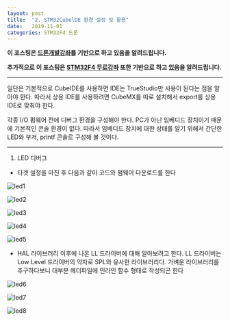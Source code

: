 ```yaml
---
layout: post
title:  "2. STM32CubelDE 환경 설정 및 활용"
date:   2019-11-01
categories: STM32F4 드론
---
```


__이 포스팅은 [드론개발강좌](https://www.inflearn.com/course/STM32CubelDE-STM32F4%EB%93%9C%EB%A1%A0-%EA%B0%9C%EB%B0%9C#)를 기반으로 하고 있음을 알려드립니다.__

__추가적으로 이 포스팅은 [STM32F4 무료강좌](https://www.inflearn.com/course/stm32f4/dashboard) 또한 기반으로 하고 있음을 알려드립니다.__

---

일단은 기본적으로 CubeIDE를 사용하면 IDE는 TrueStudio만 사용이 된다는 점을 알아야 한다. 따라서 상용 IDE를 사용하려면 CubeMX를 따로 설치해서 export를 상용 IDE로 맞춰야 한다.

각종 I/O 펌웨어 전에 디버그 환경을 구성해야 한다. PC가 아닌 임베디드 장치이기 때문에 기본적인 콘솔 환경이 없다. 따라서 임베디드 장치에 대한 상태를 알기 위해서 간단한 LED와 부저, printf 콘솔로 구성해 볼 것이다.

---

1. LED 디버그
  - 타겟 설정을 마친 후 다음과 같이 코드와 펌웨어 다운로드를 한다

  ![led1](https://drive.google.com/uc?id=1baBIHSDYMibGnu-JSH-MEA8LZlR2EcPj)

  ![led2](https://drive.google.com/uc?id=1Mwx-5Ev16pYp3wJMmreq0fH2raZLLscP)

  ![led3](https://drive.google.com/uc?id=1q9CTg3ZuaMMkDd-BCnlA34NOC3ubYxI1)

  ![led4](https://drive.google.com/uc?id=1-3-cI37kUfdsSa2h5eXCpLSjK-OigKir)

  ![led5](https://drive.google.com/uc?id=1068E85El0mLCIP0I1zVl93mGFoBqIZo9)

  - HAL 라이브러리 이후에 나온 LL 드라이버에 대해 알아보려고 한다. LL 드라이버는 Low Level 드라이버의 약자로 SPL와 유사한 라이브러리다. 가벼운 라이브러리를 추구하다보니 대부분 헤더파일에 인라인 함수 형태로 작성되곤 한다

  ![led6](https://drive.google.com/uc?id=1hGWUBu4j2zbzGB-Oh6riSucmIFxZ6Ms5)

  ![led7](https://drive.google.com/uc?id=1GwxembThQ0rOfGUc_ao2M5vwThzbflvb)

  ![led8](https://drive.google.com/uc?id=15lt2silvziTrm_fQ9ZHU0FeiwImeVNXb)
